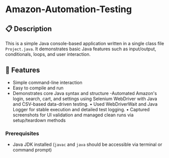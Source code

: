 # Amazon-Automation-Testing


## 📋 Description

This is a simple Java console-based application written in a single class file `Project.java`. It demonstrates basic Java features such as input/output, conditionals, loops, and user interaction.

## 🚀 Features

- Simple command-line interaction
- Easy to compile and run
- Demonstrates core Java syntax and structure
-Automated Amazon's login, search, cart, and settings using Selenium WebDriver with Java and CSV-based data-driven
testing.
• Used WebDriverWait and Java Logger for stable execution and detailed test logging.
• Captured screenshots for UI validation and managed clean runs via setup/teardown methods


### Prerequisites

- Java JDK installed (`javac` and `java` should be accessible via terminal or command prompt)
